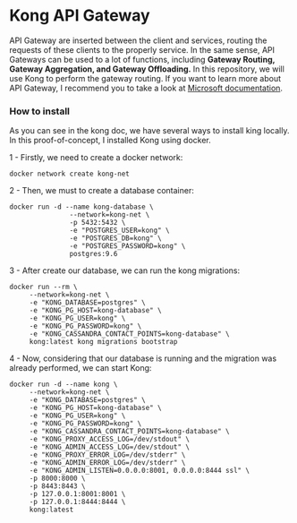# Kong API Gateway

API Gateway are inserted between the client and services, routing the requests of these clients to the properly service. In the same sense, API Gateways can be used to a lot of functions, including **Gateway Routing, Gateway Aggregation, and Gateway Offloading.** In this repository, we will use Kong to perform the gateway routing. If you want to learn more about API Gateway, I recommend you to take a look at [Microsoft documentation](https://docs.microsoft.com/en-us/azure/architecture/microservices/design/gateway).

### How to install

As you can see in the kong doc, we have several ways to install king locally. In this proof-of-concept, I installed Kong using docker.

1 - Firstly, we need to create a docker network:
```
docker network create kong-net
```

2 - Then, we must to create a database container:
```
docker run -d --name kong-database \
               --network=kong-net \
               -p 5432:5432 \
               -e "POSTGRES_USER=kong" \
               -e "POSTGRES_DB=kong" \
               -e "POSTGRES_PASSWORD=kong" \
               postgres:9.6
```

3 - After create our database, we can run the kong migrations:
```
docker run --rm \
     --network=kong-net \
     -e "KONG_DATABASE=postgres" \
     -e "KONG_PG_HOST=kong-database" \
     -e "KONG_PG_USER=kong" \
     -e "KONG_PG_PASSWORD=kong" \
     -e "KONG_CASSANDRA_CONTACT_POINTS=kong-database" \
     kong:latest kong migrations bootstrap
```

4 - Now, considering that our database is running and the migration was already performed, we can start Kong:
```
docker run -d --name kong \
     --network=kong-net \
     -e "KONG_DATABASE=postgres" \
     -e "KONG_PG_HOST=kong-database" \
     -e "KONG_PG_USER=kong" \
     -e "KONG_PG_PASSWORD=kong" \
     -e "KONG_CASSANDRA_CONTACT_POINTS=kong-database" \
     -e "KONG_PROXY_ACCESS_LOG=/dev/stdout" \
     -e "KONG_ADMIN_ACCESS_LOG=/dev/stdout" \
     -e "KONG_PROXY_ERROR_LOG=/dev/stderr" \
     -e "KONG_ADMIN_ERROR_LOG=/dev/stderr" \
     -e "KONG_ADMIN_LISTEN=0.0.0.0:8001, 0.0.0.0:8444 ssl" \
     -p 8000:8000 \
     -p 8443:8443 \
     -p 127.0.0.1:8001:8001 \
     -p 127.0.0.1:8444:8444 \
     kong:latest
```
